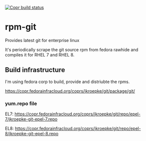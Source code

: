 [![Copr build status](https://copr.fedorainfracloud.org/coprs/jkroepke/git/package/git/status_image/last_build.png)](https://copr.fedorainfracloud.org/coprs/jkroepke/git/package/git/)

# rpm-git
Provides latest git for enterprise linux

It's periodically scrape the git source rpm from fedora rawhide and compiles it for RHEL 7 and RHEL 8.

## Build infrastructure

I'm using fedora corp to build, provide and distriubte the rpms.

https://copr.fedorainfracloud.org/coprs/jkroepke/git/package/git/

### yum.repo file

EL7: https://copr.fedorainfracloud.org/coprs/jkroepke/git/repo/epel-7/jkroepke-git-epel-7.repo

EL8: https://copr.fedorainfracloud.org/coprs/jkroepke/git/repo/epel-8/jkroepke-git-epel-8.repo
